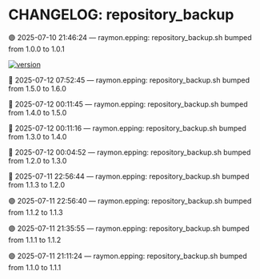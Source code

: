 # CHANGELOG: repository_backup

🟣 2025-07-10 21:46:24 — raymon.epping: repository_backup.sh bumped from 1.0.0 to 1.0.1

[![version](https://img.shields.io/badge/version-1.6.0-red)](https://github.com/raymonepping)

🔵 2025-07-12 07:52:45 — raymon.epping: repository_backup.sh bumped from 1.5.0 to 1.6.0

🔵 2025-07-12 00:11:45 — raymon.epping: repository_backup.sh bumped from 1.4.0 to 1.5.0

🔵 2025-07-12 00:11:16 — raymon.epping: repository_backup.sh bumped from 1.3.0 to 1.4.0

🔵 2025-07-12 00:04:52 — raymon.epping: repository_backup.sh bumped from 1.2.0 to 1.3.0

🔵 2025-07-11 22:56:44 — raymon.epping: repository_backup.sh bumped from 1.1.3 to 1.2.0

🟣 2025-07-11 22:56:40 — raymon.epping: repository_backup.sh bumped from 1.1.2 to 1.1.3

🟣 2025-07-11 21:35:55 — raymon.epping: repository_backup.sh bumped from 1.1.1 to 1.1.2

🟣 2025-07-11 21:11:24 — raymon.epping: repository_backup.sh bumped from 1.1.0 to 1.1.1
